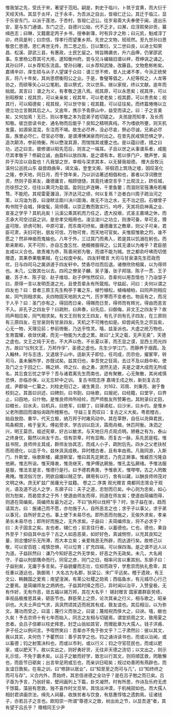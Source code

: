 <!-- { "loadSidebar": true } -->
惟我邹之先，受氏于宋，著望于范阳。嗣是，刺史于临川，卜筑于宜黄，而大衍于天经天纬。其显于炎坪，迁于永丰，为吾派之自出，皆祖仁迁公。其迁于临江，显于乐安东门，以派于莲池，于杏村，皆祖仁迈公。往岁易斋大夫奉使于闽，道出乐安，寔与东门通谱。东门之迁，自德兴公始，代不乏才。曰澥，应淳熙癸卯贡，纂缉邑志；曰琳，又籍嘉定丙子乡书，授奉新簿，时有异才之称；曰元凯，魁咸淳丁卯，终凤是判；曰宗信，惇孝行而望重乡邦。先世之文物，班班然。至九世孙曰思敬思仁思德。思仁再世无传，而二思之后，日以繁衍。又二世曰良，以进士知荣昌、松溪、邵武三县，有惠政，士民乞留之。特旨赐袭衣，升六品俸，仍掌邵武事。东里杨公荐其可大用，遂知衡州府。尝与兄斗编辑旧谱以梓，荐绅讽之诵之。其孙曰环，以乡荐知东流县。曾孙曰確，以乡荐知武陵，改藤县。文物愈彬彬矣。嘉靖辛卯，庠生硕与从子人望谋于众曰：谱三世不修，昔人比诸不孝，今泝正统癸亥，将八十年矣，其尚思缵衡阳公之业。于是，鲁璧等倡之，人纪等校之，人龙等协之，而硕等矢心以公笔削。首以祭式，次以世系，继以家规，终以文献。逾年而始就。其言曰：谱之为义，有孝敬之道八焉。视其原，可以永思矣；视其序，可以别昭穆矣；视其宗，可以亲亲矣；视其年，可以老老矣；视其爵，可以贵贵矣；视其行，可以昭德矣；视其规，可以世守矣；视其籍，可以征往矣。而终篇惓惓以立德立功立言期其后之人。又逾年，携示予青原山中，益受而读之。曰：子之言美矣，又何加焉！无已，则以孝敬之本为昆弟子姓切磋之。
夫孩提而知孝，及长而知敬。彼岂尝读书史、通名物而后能乎？良知之精明真纯，不为嗜欲所壅，则天机发露，如源泉混混，东注而不竭。故生必尽养，没必尽哀，祭必尽诚，兄弟必尽翕，族里必尽仁，莅官必尽敬，是谓溥博渊泉而时出之。在昔先民戒慎恐惧之学，造次颠沛，参前倚衡，所以懋浚其源，而惴惴其或壅之也。是以蕴曰德，措之曰功，述之曰言。彼修谱以昭先范后，则言之一端耳。子且以世之从事谱系者，咸能尽其孝敬乎？修嗣立诚，由盈科以放四海，是之谓有本。若以侈门户，徼声誉，奚异于沟浍以自盈也！凡我邹之世，幸相与深求其本，以无替我祖德。
赠大岳牧沅溪何公巡抚山东
益尝趋曲阜，谒文庙，登奎文阁，徘徊泗上筑场之墟，因叹圣化之隆，参天地，同日月，而千馀年来，乃以训诂著述相倡和也，甚者以浮词徼世资，然则子臣弟友，庸德庸言，相顾慥慥，其竟托诸空言乎？比观汶上，跻任城，历徐邳之交，往往以黄河为盈涸。盈则比庐连畴，千里鱼鳖；而涸则官筏漕舟若雁骛，不能咫。其视雷夏灉沮，浮济达河之绩，何以复焉？迩者白川周子疏治河之策，以沟洫为首，曰浚畎浍距川决川距海，故无不治之水，无不治之田。石塘曾子构书院于会城，择俊髦，简师儒，以崇正教而敦实行。呜呼，天其将启神禹之业、宣圣之学乎？其机兆矣！沅溪公乘其机而力任之，遗大投艰，式圣主嘉靖之休，而丕承大司空过庭之训，是忠孝交相用也。浚浍浚川之功立，则潦可备，旱可支，猾盗可限，骄虏可制，中原可富，而东南可纾矣。庸德庸言之教章，则父子可亲，君臣可肃，夫妇可别，朋友可信，万物可育，而天地可官矣。夫惟叙惟歌之烈，谁不愿之？然非神凿而鬼输也。八年于外，三过其门而弗入，若是其以饥溺在躬也。而斯来斯和，天不可阶，亦自忘食忘忧、绝粮微服得之。公其无诿以为难乎？君臣朋友咸以义合也。故责难为恭，陈善闲邪为敬，而谓不能为贼。世之都俞吁咈而切偲赠遗，其果恭果敬果贼，在公权度中矣。
四友轩赠言
大司马甘泉湛先生莅政而优，日与四司马之属讲道于四友轩中。焚香尽炷而后退。诸僚欣欣相属，以为得师也。未几，公致其仕以去。四司之僚吴子麟、吴子藩，张子邦瑞、陈子一贯、王子畿、苏子木、陈子锭、赵子维垣、赵子伊怅然叹曰，吾辈何以用吾情也？乃诣邹子曰，原得一言以发明吾道之光，且使吾辈永有所箴规。守益起，问曰：夫何以谓之四友也？曰：昔者三原王先生构亭于署之东，植竹植松，植梅植柏，曰同声则相应矣，同气则相求矣。夫四物固天地刚大之气，历岁寒而不变者也。物且有之，而况于人乎？曰：圣门亦有之，得回而日亲，得赐而日至，得师而有辉光，得由而恶言不入。非孔子之四友乎？曰疏附，曰奔奏，曰先后，曰御侮，非文王之四友乎？故同声相应矣，同气相求矣。有文王则有文王四友，有孔子则有孔子四友，在三原则有三原四友，在甘泉则有甘泉四友。天机之不可掩也如是。抑尝闻先生之宗旨矣，心无一物，天理见前；参前倚衡，乃达乎性灵。嘻，兹圣派也。大虚之统万物也，生育震耀，收敛伏藏，而无一物能为大虚之累。故曰“上天之载，无声无臭”，天德之虚也。文王之纯于天也，不大声以色，不长夏以革，而丕显之谟，显西土而光四方。故曰“仪刑文王，万邦作孚”，圣德之虚也。先生少学江门，而静养于烟霞。及入翰林，时与志违，又退居于山中。适新天子即位，任司成，历宗伯，擢冢宰，转司马，虽未展所学，亦既试矣。兹其归也，率吾党之狂简，去过不及以趋中和，使及门之士于回之仁、赐之辨、师之仪、由之勇，泯然无迹，夫是之谓大成而无所成名，其忘食忘忧之学乎？吾与诸君离先生而南也，迹有聚散，心无聚散，其尚戒慎恐惧，亦临亦保，以无忘轩中之训。
复古书院志序
嘉靖壬戍之秋，新刻复古志成，尹郡侯一仁纂之，刘柱史阳订之，诸生黄旦、刘162、邓周、刘秉亮、谢于鲁校刻之。其首曰训述，曰碑刻，曰书剳，曰咏歌，曰报祀，曰经籍，曰堂宇，曰界止，曰田地，曰什物。是惟良师帅所经纶，而严师胜友所赞筹也。其附录曰丈田，曰粮长，曰水夫，曰机兵，曰绝军，曰额丁，曰驿递舡，曰沙米，曰乡约。是惟乡父老所图回而诹俗询政所稽察也。
守益三复而叹曰：复古之义大矣。粤若稽古，始自放勋、重华，代天立极，纳万邦于时雍风动中。其在莘野，自任以尧舜君民，鸣条桐宫，格于皇天。傅岩旁求，学古训以启沃，霖雨舟楫，休匹阿衡。洙泗之兴，明王莫宗。祖述宪章，好古以敏求。与天地日月贞观贞明。陋巷之有为，泰山之终身忧，毅然以尚友千古。信有崇卑，时有显晦，而复古一脉，系先民是程。惟兹书院，良师帅主其成，群师友协其志，而成人小子，疏附后先。四乡之父老扶杖而观德化，以迄于今。兹休沨沨成秩。异时稽古者，且有率由焉。凡我同游，入斯门，升斯堂，咏歌斯楼，藏游斯室，惟曰其先定厥志，乃克正厥事。惟臧否污隆自他厥。惟志所诣，惟天降衷，惟尧继天，惟尹傅达厥施，惟孔孟弘厥绪。予惟法服是服，惟法言是言，惟德行是行。曰予德若弗类，予惟亵天，惟嘐嘐。古之人罔敢弗掩。惟流俗污世，罔欲自媚以贼正学。肆用有以行，舍有以藏，以酬良师帅茂对文明之休。庶无旷兹广居庸光于兹籍。
卷之二  序类
观光赠言
南都同志胥会于观光，语及道不远人之学，东廓子曰：夫子之道，忠恕而已矣。中心则为忠矣，如心则为恕矣，而曷尝求之于外！使道由师友而得，则道在师友矣；使道由简编而得，则道在简编矣。简编师友最为近之，不曰“执柯以伐柯”乎？时，张子益在坐，趋而请其方。曰：施诸己而不愿，亦勿施于人，自所恶言之也；求乎子以事父，求乎弟以事兄，自所好言之也。事上使下未易尽也。即所恶而勿施之，无俟外求矣，孝亲弟长未易尽也；即所好而施之，无外求矣。子益曰：夫简编师友，将不必求乎？曰：夫子固言之矣。友也者，辅仁也；前言往行者，以蓄德也。仁也，德也，果自外至乎？抑自其中出乎？古之人如恶恶臭，如好好色，真诚恻怛，以充其良知之量，则忿懥好乐无所滞，而大本立矣；亲爱贱恶无所辟，而达道行矣。故修己以敬，可以安百姓；戒慎恐惧，可以位育；扩充四端，可以保四海。是之谓不远人以为道。子益跃然曰：谦乃今知好恶之外无学矣，好恶之外无政矣。未几，大名阙守，子益以刑部膺命而行。同官之彦，同门之旧，相率问言以重其别。东廓子曰：子益别矣，无庸于多言矣。子益貌癯而志壮，位抑而政亨，学愈崇而执礼愈卑，其任重以道远也，孰御焉！
大名古为名郡，狄梁公、宋广平远矣。稽于遗政，有王文公、韩魏国之爱焉；南望澶渊，有莱公社稷之勋焉；西临鱼水，有元城尽心行己之要焉。是简编师友之炳炳也。子益其时择之而已，异时闻以治平，入赞皇极，无有作好，无有作恶，敛五福以锡万邦，其在大名乎！
锡封赠言
国家嘉群臣劳绩，率视品极推恩其亲，砺臣节也。群臣荣上之赍，论次其亲之行义，相与歌之，昭亲训也。大夫士声应气求，沨沨然颂其迈而祝其有成，敦友谊也。其后相沿，以为弥文。蔑功而受之，曰滥；蔑行义而张之，曰诞；蔑规祝而侈大之，曰谀。嘻，敝也久矣！予去京师十有七年而始入，同志之友相与切磋焉，谓宜损周之文，致用夏之忠者。会吕子信卿以柱史拜恩，封芝山翁如其官，而赠妣章为大孺人。钱子洪甫、尹子任之以例问言。予咥然笑曰：吾辈亦不免于弥文乎？二子肃然曰：彼以其文，我以其实，夫何伤？予瞿然曰：善乎其学之也。钧之诵诗读书也，而或以治闻，或以畜德；钧之射策决科也，而或以市利，或以行义；钧之守官莅民也，而或以肥家，或以肥天下。故以实出之，则好勇好货，无往非天德之流切；以文出之，则示礼示信，不免于霸术矣。以吕子之敏而好学，致忠以行其文，则将顺匡救，罔敢懈也，而臣节日砺矣；出言举足罔或忘也，而亲训日昭矣；规过劝善罔有燕辟也，而友谊日敦矣。在易之训，曰“修辞以居业”，曰“知至至之而可与几”，曰“知终终之而可与存”。义合内外，贯始终，其忠信进德之全功乎？是在吕子勉之而已矣。吕子亟为予言，乃翁好易，壁间画列上下篇，卦爻凝然，时有所思，作诗及乐府无虑千馀篇，藻丽有思致，独不喜作时文觅举。其恬淡冲漠，于机械寂如也。而大孺人相封君讲画宗法，缉先人祠墓，收族贫者与饮食，有慈惠惇恪之遗韵焉。征诸钱子，亦若吕子之言也。欧阳崇一所谓“尊德义之致，树出处之节，以显吾道”者，其有望于吕氏乎？
赠梧冈王少尹
